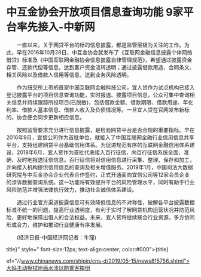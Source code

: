 # 中互金协会开放项目信息查询功能 9家平台率先接入-中新网

　　一直以来，关于网贷平台的标的信息披露，都是监管层极为关注的工作。为此，早在2016年10月28日，中互金协会就发布了《互联网金融信息披露个体网络借贷》标准及《中国互联网金融协会信息披露自律管理规范》，希望通过披露资金存管、还款代偿等信息，达到客户资金流转透明；通过披露借款用途、合同条文、相关风险以及借款人信用等信息，达到业务风险透明。

　　作为纽交所上市的首家中国互联网金融科技公司，宜人贷作为试点机构已接入登记披露平台的项目信息查询功能，实时报送、披露项目信息，公众可集中查询相关信息并持续跟踪所投项目(已脱敏)，包括借款金额、借款期限、借款用途、年化利率、借款人基本信息、借款人收入及负债情况等。一旦宜人贷在官网发布新标的，协会便会同步更新相应信息。

　　按照监管要求充分进行信息披露，是检验网贷平台是否合规的重要指标。早在2016年9月，宜信公司作为首批单位，就接入了中国互联网金融行业信用信息共享平台，支持组建网贷平台基础信用体系。为促进规范有序的互联网金融信用体系建设，2018年6月，宜人贷作为首批代表接入百行征信，向百行征信系统全面、准确、及时地报送征信信息。百行征信将对信用信息进行采集、整理、保存和加工，并向接入机构提供信用信息的查询及相关增值服务。2019年1月，中国司法大数据研究院与中互金协会企业代表合作签约，正式开通面向宜信公司等12家会员企业的涉诉数据查询系统。这一功能将有效提升平台的风险管理水平，同时有助于行业风险防范并增强法律执行效力，推动社会诚信体系建设。

　　通过行业官方渠道披露信息可有效降低信息的不对称性，破解各平台披露数据标准不统一的问题，提高行业透明度，有利于实时了解网贷机构运营状况并防范风险，更好地保障出借人的合法权益。未来，宜人贷将继续联合行业资源，多方协同形成合力，维护和推动行业健康有序发展。

　　(经济日报-中国经济网记者：牛瑾)

title}" style=" font-size:12px; text-align:center; color:#000">{title}

ef="//www.chinanews.com/shipin/cns-d/2019/05-15/news815756.shtml">大妈主动擦拭地面水渍以防乘客摔倒
